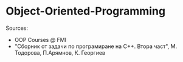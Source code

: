 # Object-Oriented-Programming

Sources:
  - OOP Courses @ FMI
  - "Сборник от задачи по програмиране на С++. Втора част", М. Тодорова, П.Арямнов, К. Георгиев
